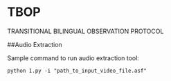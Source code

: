 # TBOP
TRANSITIONAL BILINGUAL OBSERVATION PROTOCOL


##Audio Extraction

Sample command to run audio extraction tool:

``` python 1.py -i "path_to_input_video_file.asf" ```
